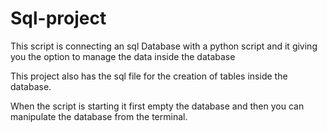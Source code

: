 # Sql-project
This script is connecting an sql Database with a python script and it giving you the option to manage the data inside the database


This project also has the sql file for the creation of tables inside the database.

When the script is starting it first empty the database and then you can manipulate the database from the terminal.
